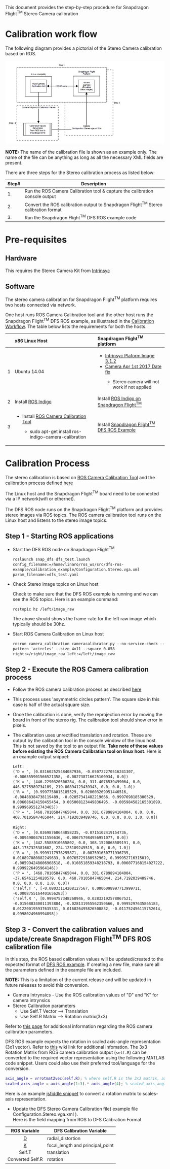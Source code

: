 This document provides the step-by-step procedure for Snapdragon Flight<sup>TM</sup> Stereo Camera calibration

# Calibration work flow

The following diagram provides a pictorial of the Stereo Camera calibration based on ROS.

![SnapdragonStereoCalibration](images/SnapdragonFlightROSStereoCameraCalibration.jpg)

**NOTE:** The name of the calibration file is shown as an example only.  The name of the file can be anything as long as all the necessary XML fields are present.

There are three steps for the Stereo calibration process as listed below:

|Step#|Description|
|-----|-----------|
|1.| Run the ROS Camera Calibration tool & capture the calibration console output |
|2.| Convert the ROS calibration output to Snapdragon Flight<sup>TM</sup> Stereo calibration format|
|3.| Run the Snapdragon Flight<sup>TM</sup> DFS ROS example code | 


# Pre-requisites

## Hardware

This requires the Stereo Camera Kit from [Intrinsyc](https://www.intrinsyc.com/vertical-development-platforms/qualcomm-snapdragon-flight/)

## Software

The stereo camera calibration for Snapdragon Flight<sup>TM</sup> platform requires two hosts connected via network. 

One host runs ROS Camera Calibration tool and the other host runs the Snapdragon Flight<sup>TM</sup> DFS ROS example, as illustrated in the [Calibration Workflow](#calibration-work-flow).  The table below lists the requirements for both the hosts.

|     |x86 Linux Host|Snapdragon Flight<sup>TM</sup> platform|
|:----|:-------------|:--------------------------------------|
|1| Ubuntu 14.04 | <ul><li>[Intrinsyc Plaform Image 3.1.2](https://support.intrinsyc.com/attachments/download/1010/Flight_3.1.2_JFlash.zip)</li><li>[Camera Apr 1st 2017 Date fix](https://developer.qualcomm.com/forum/qdn-forums/hardware/snapdragon-flight/34157)</li><ul><li>Stereo camera will not work if not applied</li></ul></ul>|
|2| Install [ROS Indigo](http://wiki.ros.org/indigo/Installation/Ubuntu) | Install [ROS Indigo on Snapdragon Flight<sup>TM</sup>](https://github.com/ATLFlight/ATLFlightDocs/blob/master/SnapdragonROSInstallation.md) |
|3| <ul><li>Install [ROS Camera Calibration Tool](http://wiki.ros.org/camera_calibration)</li><ul><li>sudo apt-get install ros-indigo-camera-calibration</li></ul></ul>| Install [Snapdragon Flight<sup>TM</sup> DFS ROS Example](https://github.com/ATLFlight/dfs-ros-example) |

# Calibration Process

The stereo calibration is based on [ROS Camera Calibration Tool](http://wiki.ros.org/camera_calibration) and the calibration process defined [here](http://wiki.ros.org/camera_calibration/Tutorials/StereoCalibration)

The Linux host and the Snapdragon Flight<sup>TM</sup> board need to be connected via a IP network(wifi or ethernet). 

The  DFS ROS node runs on the Snapdragon Flight<sup>TM</sup> platform and provides stereo images via ROS topics. The ROS camera calibration tool runs on the Linux host and listens to the stereo image topics. 

## Step 1 - Starting ROS applications

* Start the DFS ROS node on Snapdragon Flight<sup>TM</sup>

  ```
  roslaunch snap_dfs dfs_test.launch config_filename:=/home/linaro/ros_ws/src/dfs-ros-example/calibration_example/Configuration.Stereo.vga.xml param_filename:=dfs_test.yaml
  ```

* Check Stereo image topics on Linux host

  Check to make sure that the DFS ROS example is running and we can see the ROS topics.  Here is an example command:

  ```
  rostopic hz /left/image_raw
  ```

  The above should shows the frame-rate for the left raw image which typically should be 30hz.

* Start ROS Camera Calibration on Linux host

  ```
  rosrun camera_calibration cameracalibrator.py --no-service-check --pattern 'acircles' --size 4x11 --square 0.058 right:=/right/image_raw left:=/left/image_raw
  ```

## Step 2 - Execute the ROS Camera calibration process

* Follow the ROS camera calibration process as described [here](http://wiki.ros.org/camera_calibration/Tutorials/StereoCalibration)

* This process uses 'asymmetric circles pattern'. The square size in this case is half of the actual square size.

* Once the calibration is done, verify the reprojection error by moving the board in front of the stereo rig. The calibration tool should show error in pixels.

* The calibration uses unrectified translation and rotation. These are output by the calibration tool in the console window of the linux host. This is not saved by the tool to an output file. **Take note of these values before existing the ROS Camera Calibration tool on linux host**.  Here is an example output snippet:

  ```
  Left:
  ('D = ', [0.031602525484087936, -0.050722270516241307, -0.006555901566521358, -0.002738716625100934, 0.0])
  ('K = ', [446.2290320506284, 0.0, 311.4076539499064, 0.0, 446.5275989734109, 219.00894123439343, 0.0, 0.0, 1.0])
  ('R = ', [0.9997758015185529, 0.020603269951446516, -0.00488384738119489, -0.02057341482219666, 0.9997698185300529, 0.006086424150455454, 0.005008123449836495, -0.005984582165301899, 0.9999695512743465])
  ('P = ', [468.70105847465044, 0.0, 301.6789894104004, 0.0, 0.0, 468.70105847465044, 214.7192039489746, 0.0, 0.0, 0.0, 1.0, 0.0])

  Right:
  ('D = ', [0.03698768644858235, -0.0715102419154736, -0.009498047611556636, -0.006757984956951077, 0.0])
  ('K = ', [442.5588910655802, 0.0, 308.1520868589191, 0.0, 443.1757325381602, 224.125189245515, 0.0, 0.0, 1.0])
  ('R = ', [0.9999117976255871, -0.007591650771936735, 0.010897880882249633, 0.00765729180932962, 0.999952716315019, -0.005994248606968518, -0.010851859348218793, 0.006077168154027222, 0.9999226495964146])
  ('P = ', [468.70105847465044, 0.0, 301.6789894104004, -37.65461254820579, 0.0, 468.70105847465044, 214.7192039489746, 0.0, 0.0, 0.0, 1.0, 0.0])
  ('self.T ', [-0.08033114208127567, 0.0006098997713999711, -0.0008755164401656283])
  ('self.R ', [0.9994757348268946, 0.02832192578067521, -0.015688340011393884, -0.028131955562350666, 0.9995297635865183, 0.012200195937635331, 0.016026495826508832, -0.011752456115752614, 0.9998024960994898])
  ```

## Step 3 - Convert the calibration values and update/create Snapdragon Flight<sup>TM</sup> DFS ROS calibration file

In this step, the ROS based calibration values will be updated/created to the expected format of [DFS ROS example](https://github.com/ATLFlight/dfs-ros-example).  If creating a new file, make sure all the parameters defined in the example file are included.

**NOTE:** This is a limitation of the current release and will be updated in future releases to avoid this conversion.

* Camera Intrynsics - Use the ROS calibration values of "D" and "K" for camera intrynsics
* Stereo Calibration parameters
  * Use Self.T Vector --> Translation
  * Use Self.R Matrix --> Rotation matrix(3x3)

Refer to [this page](http://docs.ros.org/api/sensor_msgs/html/msg/CameraInfo.html) for additional information regarding the ROS camera calibration parameters.

DFS ROS example expects the rotation in scaled axis-angle representation (3x1 vector). Refer to [this](https://en.wikipedia.org/wiki/Rotation_formalisms_in_three_dimensions#Rotation_matrix_.E2.86.94_Euler_axis.2Fangle
 ) wiki link for additional infomation. The 3x3 Rotation Matrix from ROS camera calibration output (`self.R`) can be converted to the required vector representation using the following MATLAB code snippet. Users could also use their preferred tool/language for the conversion.

```matlab
axis_angle = vrrotmat2vec(self.R); % where self.R is the 3x3 matrix, axis_angle is 4x1: (unit vector 3x1, angle 1x1)
scaled_axis_angle = axis_angle(1:3).* axis_angle(4); % scaled_axis_angle is the 3x1 representation required by DFS
``` 

Here is an example [jsfiddle snippet](https://jsfiddle.net/1gej4qyp/) to convert a rotation matrix to scales-axis representation.  

  * Update the DFS Stereo Camera Calibration file( example file Configuration.Stereo.vga.xml ).  
  Here is the field mapping from ROS to DFS Calibration Format


|ROS Variable| DFS Calibration Variable|
|:----------:|-----------------------|
| [D](http://docs.ros.org/api/sensor_msgs/html/msg/CameraInfo.html) | radial_distortion |
| [K](http://docs.ros.org/api/sensor_msgs/html/msg/CameraInfo.html) | focal_length and principal_point |
| Self.T | translation |
| Converted Self.R | rotation |



